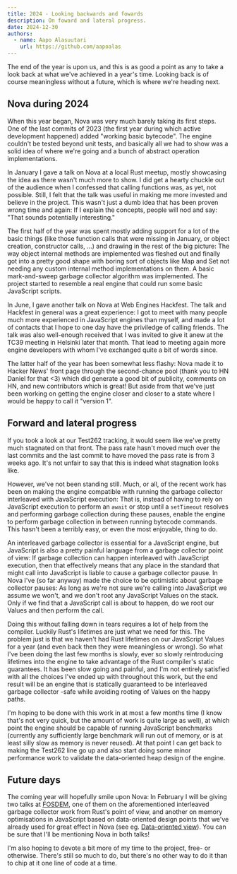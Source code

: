 ```yaml
---
title: 2024 - Looking backwards and fowards
description: On foward and lateral progress.
date: 2024-12-30
authors:
  - name: Aapo Alasuutari
    url: https://github.com/aapoalas
---
```


The end of the year is upon us, and this is as good a point as any to take a
look back at what we've achieved in a year's time. Looking back is of course
meaningless without a future, which is where we're heading next.

## Nova during 2024

When this year began, Nova was very much barely taking its first steps. One of
the last commits of 2023 (the first year during which active development
happened) added "working basic bytecode". The engine couldn't be tested beyond
unit tests, and basically all we had to show was a solid idea of where we're
going and a bunch of abstract operation implementations.

In January I gave a talk on Nova at a local Rust meetup, mostly showcasing the
idea as there wasn't much more to show. I did get a hearty chuckle out of the
audience when I confessed that calling functions was, as yet, not possible.
Still, I felt that the talk was useful in making me more invested and believe in
the project. This wasn't just a dumb idea that has been proven wrong time and
again: If I explain the concepts, people will nod and say: "That sounds
potentially interesting."

The first half of the year was spent mostly adding support for a lot of the
basic things (like those function calls that were missing in January, or object
creation, constructor calls, ...) and drawing in the rest of the big picture:
The way object internal methods are implemented was fleshed out and finally got
into a pretty good shape with boring sort of objects like Map and Set not
needing any custom internal method implementations on them. A basic
mark-and-sweep garbage collector algorithm was implemented. The project started
to resemble a real engine that could run some basic JavaScript scripts.

In June, I gave another talk on Nova at Web Engines Hackfest. The talk and
Hackfest in general was a great experience: I got to meet with many people much
more experienced in JavaScript engines than myself, and made a lot of contacts
that I hope to one day have the priviledge of calling friends. The talk was also
well-enough received that I was invited to give it anew at the TC39 meeting in
Helsinki later that month. That lead to meeting again more engine developers
with whom I've exchanged quite a bit of words since.

The latter half of the year has been somewhat less flashy: Nova made it to
Hacker News' front page through the second-chance pool (thank you to HN Daniel
for that <3) which did generate a good bit of publicity, comments on HN, and new
contributors which is great! But aside from that we've just been working on
getting the engine closer and closer to a state where I would be happy to call
it "version 1".

## Forward and lateral progress

If you took a look at our Test262 tracking, it would seem like we've pretty much
stagnated on that front. The pass rate hasn't moved much over the last commits
and the last commit to have moved the pass rate is from 3 weeks ago. It's not
unfair to say that this is indeed what stagnation looks like.

However, we've not been standing still. Much, or all, of the recent work has
been on making the engine compatible with running the garbage collector
interleaved with JavaScript execution: That is, instead of having to rely on
JavaScript execution to perform an `await` or stop until a `setTimeout` resolves
and performing garbage collection during these pauses, enable the engine to
perform garbage collection in between running bytecode commands. This hasn't
been a terribly easy, or even the most enjoyable, thing to do.

An interleaved garbage collector is essential for a JavaScript engine, but
JavaScript is also a pretty painful language from a garbage collector point of
view: If garbage collection can happen interleaved with JavaScript execution,
then that effectively means that any place in the standard that might call into
JavaScript is liable to cause a garbage collector pause. In Nova I've (so far
anyway) made the choice to be optimistic about garbage collector pauses: As long
as we're not sure we're calling into JavaScript we assume we won't, and we don't
root any JavaScript Values on the stack. Only if we find that a JavaScript call
is about to happen, do we root our Values and then perform the call.

Doing this without falling down in tears requires a lot of help from the
compiler. Luckily Rust's lifetimes are just what we need for this. The problem
just is that we haven't had Rust lifetimes on our JavaScript Values for a year
(and even back then they were meaningless or wrong). So what I've been doing the
last few months is slowly, ever so slowly reintroducing lifetimes into the
engine to take advantage of the Rust compiler's static guarantees. It has been
slow going and painful, and I'm not entirely satisfied with all the choices I've
ended up with throughout this work, but the end result will be an engine that is
statically guaranteed to be interleaved garbage collector -safe while avoiding
rooting of Values on the happy paths.

I'm hoping to be done with this work in at most a few months time (I know that's
not very quick, but the amount of work is quite large as well), at which point
the engine should be capable of running JavaScript benchmarks (currently any
sufficiently large benchmark will run out of memory, or is at least silly slow
as memory is never reused). At that point I can get back to making the Test262
line go up and also start doing some minor performance work to validate the
data-oriented heap design of the engine.

## Future days

The coming year will hopefully smile upon Nova: In February I will be giving two
talks at [FOSDEM](https://fosdem.org/2025/), one of them on the aforementioned
interleaved garbage collector work from Rust's point of view, and another on
memory optimisations in JavaScript based on data-oriented design points that
we've already used for great effect in Nova (see eg.
[Data-oriented view](./data-oriented-view)). You can be sure that I'll be
mentioning Nova in both talks!

I'm also hoping to devote a bit more of my time to the project, free- or
otherwise. There's still so much to do, but there's no other way to do it than
to chip at it one line of code at a time.
